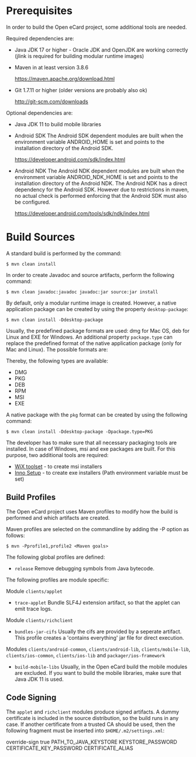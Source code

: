 Prerequisites
=============

In order to build the Open eCard project, some additional tools are needed.

Required dependencies are:
* Java JDK 17 or higher - Oracle JDK and OpenJDK are working correctly (jlink is required for building modular runtime images)

* Maven in at least version 3.8.6

  https://maven.apache.org/download.html

* Git 1.7.11 or higher (older versions are probably also ok)

  http://git-scm.com/downloads

Optional dependencies are:
* Java JDK 11 to build mobile libraries

* Android SDK
  The Android SDK dependent modules are built when the environment variable
  ANDROID_HOME is set and points to the installation directory of the Android
  SDK.

  https://developer.android.com/sdk/index.html

* Android NDK
  The Android NDK dependent modules are built when the environment variable
  ANDROID_NDK_HOME is set and points to the installation directory of the
  Android NDK. The Android NDK has a direct dependency for the Android
  SDK. However due to restrictions in maven, no actual check is performed
  enforcing that the Android SDK must also be configured.

  https://developer.android.com/tools/sdk/ndk/index.html

Build Sources
=============

A standard build is performed by the command:

    $ mvn clean install

In order to create Javadoc and source artifacts, perform the following command:

    $ mvn clean javadoc:javadoc javadoc:jar source:jar install

By default, only a modular runtime image is created. However, a native application package can be created by using the property `desktop-package`:

    $ mvn clean install -Ddesktop-package

Usually, the predefined package formats are used: dmg for Mac OS, deb for Linux and EXE for Windows. An additional property `package.type` can replace the predefined format of the native application package (only for Mac and Linux). The possible formats are:

Thereby, the following types are available:

 - DMG
 - PKG
 - DEB
 - RPM
 - MSI
 - EXE

A native package with the `pkg` format can be created by using the following command:

    $ mvn clean install -Ddesktop-package -Dpackage.type=PKG

The developer has to make sure that all necessary packaging tools are installed. In case of Windows, msi and exe packages are built. For this purpose, two additional tools are required:

 - [WiX toolset](https://wixtoolset.org/) - to create msi installers
 - [Inno Setup](http://www.jrsoftware.org/isinfo.php) - to create exe installers (Path environment variable must be set)

Build Profiles
--------------

The Open eCard project uses Maven profiles to modify how the build is
performed and which artifacts are created.

Maven profiles are selected on the commandline by adding the -P option as
follows:

    $ mvn -Pprofile1,profile2 <Maven goals>


The following global profiles are defined:
* `release`
  Remove debugging symbols from Java bytecode.

The following profiles are module specific:

Module `clients/applet`
* `trace-applet`
  Bundle SLF4J extension artifact, so that the applet can emit trace logs.

Module `clients/richclient`
* `bundles-jar-cifs`
  Usually the cifs are provided by a seperate artifact. This profile creates
  a 'contains everything' jar file for direct execution.

Modules `clients/android-common`, `clients/android-lib`, `clients/mobile-lib`, `clients/ios-common`, `clients/ios-lib`
and `packager/ios-framework`
* `build-mobile-libs`
  Usually, in the Open eCard build the mobile modules are excluded. If you want
  to build the mobile libraries, make sure that Java JDK 11 is used.

Code Signing
------------

The `applet` and `richclient` modules produce signed artifacts. A dummy
certificate is included in the source distribution, so the build runs in any
case. If another certificate from a trusted CA should be used, then the
following fragment must be inserted into `$HOME/.m2/settings.xml`:

  <profiles>
    <profile>
      <id>override-sign</id>
      <activation>
        <activeByDefault>true</activeByDefault>
      </activation>
      <properties>
        <sign.keystore>PATH_TO_JAVA_KEYSTORE</sign.keystore>
        <sign.storepass>KEYSTORE_PASSWORD</sign.storepass>
        <sign.keypass>CERTIFICATE_KEY_PASSWORD</sign.keypass>
        <sign.alias>CERTIFICATE_ALIAS</sign.alias>
      </properties>
    </profile>
  </profiles>
